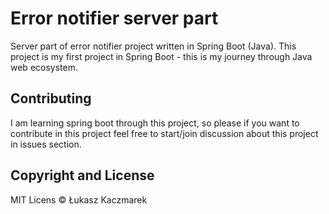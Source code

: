 # Error notifier server part

Server part of error notifier project written in Spring Boot (Java). This project is my first project in Spring Boot - this is my journey through Java web ecosystem.

## Contributing

I am learning spring boot through this project, so please if you want to contribute in this project feel free to start/join discussion about this project in issues section.

## Copyright and License

MIT Licens © Łukasz Kaczmarek